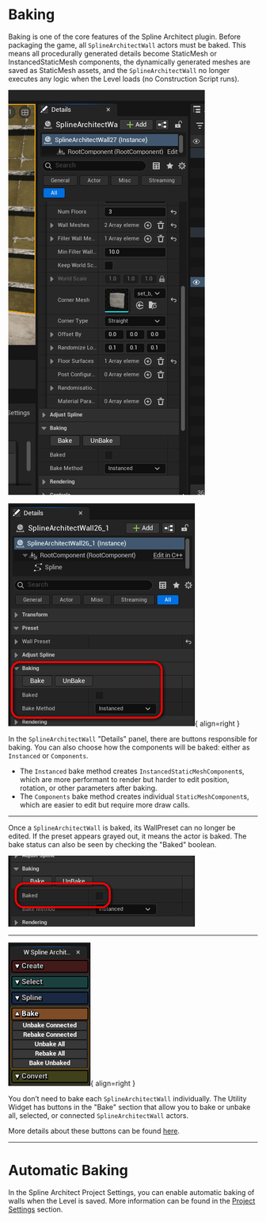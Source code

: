 # Baking

Baking is one of the core features of the Spline Architect plugin. Before packaging the game, all `SplineArchitectWall` actors must be baked. This means all procedurally generated details become StaticMesh or InstancedStaticMesh components, the dynamically generated meshes are saved as StaticMesh assets, and the `SplineArchitectWall` no longer executes any logic when the Level loads (no Construction Script runs).

![img](assets/baking.gif)

![img](assets/baking-buttons.jpg){ align=right }

In the `SplineArchitectWall` "Details" panel, there are buttons responsible for baking. You can also choose how the components will be baked: either as `Instanced` or `Components`.

- The `Instanced` bake method creates `InstancedStaticMeshComponent`s, which are more performant to render but harder to edit position, rotation, or other parameters after baking.
- The `Components` bake method creates individual `StaticMeshComponent`s, which are easier to edit but require more draw calls.

---

Once a `SplineArchitectWall` is baked, its WallPreset can no longer be edited. If the preset appears grayed out, it means the actor is baked. The bake status can also be seen by checking the "Baked" boolean.

![img](assets/baked-bool.jpg)

---

![img](assets/baking-menu.jpg){ align=right }

You don’t need to bake each `SplineArchitectWall` individually. The Utility Widget has buttons in the "Bake" section that allow you to bake or unbake all, selected, or connected `SplineArchitectWall` actors.

More details about these buttons can be found [here](../../Components/5.Widgets/#bake).

---

# Automatic Baking

In the Spline Architect Project Settings, you can enable automatic baking of walls when the Level is saved. More information can be found in the [Project Settings](../../Components/6.Project-Settings/#on-level-save-action) section.
